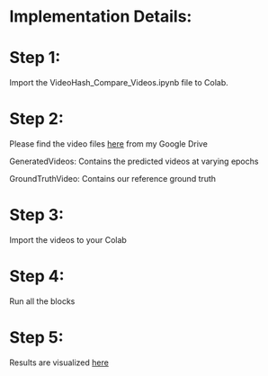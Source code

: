# Implementation Details: 

# Step 1: 
Import the VideoHash_Compare_Videos.ipynb file to Colab. 

# Step 2: 
Please find the video files [here](https://drive.google.com/drive/folders/1hAZM1hVFT_0RbiWvanlrJcGVoFXcCxP-?usp=share_link) from my Google Drive

GeneratedVideos: Contains the predicted videos at varying epochs 

GroundTruthVideo: Contains our reference ground truth 

# Step 3: 
Import the videos to your Colab 

# Step 4: 
Run all the blocks

# Step 5: 
Results are visualized [here](https://github.com/Aritra-14/ME555-Robot-Learning/blob/main/VideoHash/VideoHash.png)
